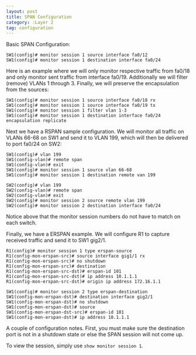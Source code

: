 ```yaml
---
layout: post
title: SPAN Configuration
category: :Layer 2
tag: configuration
---
```

Basic SPAN Configuration:

```
SW1(config)# monitor session 1 source interface fa0/12
SW1(config)# monitor session 1 destination interface fa0/24
```

Here is an example where we will only monitor respective traffic from fa0/18 and only monitor sent traffic from interface fa0/19. Additionally we will filter (remove) VLANs 1 through 3. Finally, we will preserve the encapsulation from the sources:

```
SW1(config)# monitor session 1 source interface fa0/18 rx
SW1(config)# monitor session 1 source interface fa0/19 tx
SW1(config)# monitor session 1 filter vlan 1-3
SW1(config)# monitor session 1 destination interface fa0/24 encapsulation replicate
```

Next we have a RSPAN sample configuration. We will monitor all traffic on VLANs 66-68 on SW1 and send it to VLAN 199, which will then be delivered to port fa0/24 on SW2:

```
SW1(config)# vlan 199
SW1(config-vlan)# remote span
SW1(config-vlan)# exit
SW1(config)# monitor session 1 source vlan 66-68
SW1(config)# monitor session 1 destination remote van 199
```
```
SW2(config)# vlan 199
SW2(config-vlan)# remote span
SW2(config-vlan)# exit
SW2(config)# monitor session 2 source remote vlan 199
SW2(config)# monitor session 2 destination interface fa0/24
```

Notice above that the monitor session numbers do not have to match on each switch.

Finally, we have a ERSPAN example. We will configure R1 to capture received traffic and send it to SW1 gig2/1.

```
R1(config)# monitor session 1 type erspan-source
R1(config-mon-erspan-src)# source interface gig1/1 rx
R1(config-mon-erspan-src)# no shutdown
R1(config-mon-erspan-src)# destination
R1(config-mon-erspan-src-dst)# erspan-id 101
R1(config-mon-erspan-src-dst)# ip address 10.1.1.1
R1(config-mon-erspan-src-dst)# origin ip address 172.16.1.1
```
```
SW1(config)# monitor session 2 type erspan-destination
SW1(config-mon-erspan-dst)# destination interface gig2/1
SW1(config-mon-erspan-dst)# no shutdown
SW1(config-mon-erspan-dst)# source
SW1(config-mon-erspan-dst-src)# erspan-id 101
SW1(config-mon-erspan-dst)# ip address 10.1.1.1
```

A couple of configuration notes. First, you must make sure the destination port is not in a shutdown state or else the SPAN session will not come up.

To view the session, simply use `show monitor session 1`.
